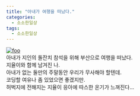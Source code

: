 ```yaml
---
title: "아내가 여행을 떠났다."
categories: 
  - 소소한일상
tags: 
  - 소소한일상
---
```

[![foo](https://c2.staticflickr.com/2/1909/30636408407_490092ee21_n_d.jpg)](https://flic.kr/p/NFeAS4)  
아내가 지인의 돌잔치 참석을 위해 부산으로 여행을 떠났다.  
지율이와 함께 남겨진 나.  
아내가 없는 둘만의 주말동안 우리가 무사해야 할텐데.  
코딩할 여유나 좀 있었으면 좋겠지만.  
허벅지에 전해지는 지율이 응아에 따스한 온기가 느껴진다...